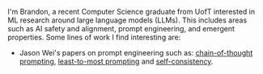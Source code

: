 <!--
**brandonjaipersaud/brandonjaipersaud** is a ✨ _special_ ✨ repository because its `README.md` (this file) appears on your GitHub profile.

Here are some ideas to get you started:

- 🔭 I’m currently working on ...
- 🌱 I’m currently learning ...
- 👯 I’m looking to collaborate on ...
- 🤔 I’m looking for help with ...
- 💬 Ask me about ...
- 📫 How to reach me: ...
- 😄 Pronouns: ...
- ⚡ Fun fact: ...
-->

I'm Brandon, a recent Computer Science graduate from UofT interested in ML research around large language models (LLMs). This includes areas such as AI safety and alignment, prompt engineering, and emergent properties. Some lines of work I find interesting are:
- Jason Wei's papers on prompt engineering such as: [chain-of-thought prompting](https://arxiv.org/abs/2201.11903), [least-to-most prompting](https://arxiv.org/abs/2205.10625) and [self-consistency](https://arxiv.org/abs/2203.11171).
